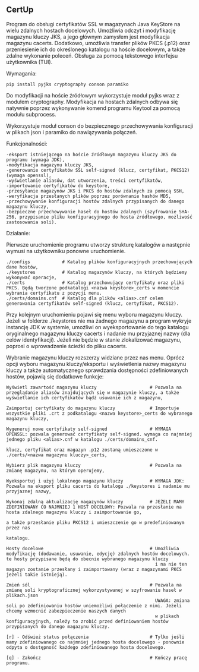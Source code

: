 CertUp
-----------------------------------------------------------------------------------------------------------------------

Program do obsługi certyfikatów SSL w magazynach Java KeyStore na wielu zdalnych hostach docelowych.
Umożliwia odczyt i modyfikację magazynu kluczy JKS, a jego głównym zamysłem jest modyfikacja magazynu cacerts.
Dodatkowo, umożliwia transfer plików PKCS (.p12) oraz przeniesienie ich do określonego katalogu na hoście docelowym,
a także zdalne wykonanie poleceń.
Obsługa za pomocą tekstowego interfejsu użytkownika (TUI).

Wymagania:

    pip install pyjks cryptography conson paramiko

Do modyfikacji na hoście źródłowym wykorzystuje moduł pyjks wraz z modułem cryptography. 
Modyfikacja na hostach zdalnych odbywa się natywnie poprzez wykonywanie komend programu Keytool za pomocą modułu subprocess.

Wykorzystuje moduł conson do bezpiecznego przechowywania konfiguracji w plikach json i paramiko do nawiązywania połączeń.

Funkcjonalności:

    -eksport istniejącego na hoście źródłowym magazynu kluczy JKS do programu (wymaga JDK),
    -modyfikacja magazynu kluczy JKS,
    -generowanie certyfikatów SSL self-signed (klucz, certyfikat, PKCS12) (wymaga openssl),
    -wyświetlanie aliasów, dat utworzenia, treści certyfikatów,
    -importowanie certyfikatów do keystore,
    -przesyłanie magazynów JKS i PKCS do hostów zdalnych za pomocą SSH,
    -weryfikacja przesłanych plików poprzez porównanie hashów MD5,
    -przechowywanie konfiguracji hostów zdalnych przypisanych do danego magazynu kluczy,
    -bezpieczne przechowywanie haseł do hostów zdalnych (szyfrowanie SHA-256, przypisanie pliku konfiguracyjnego do hosta źródłowego, możliwość zastosowania soli).

Działanie:

Pierwsze uruchomienie programu utworzy strukturę katalogów a następnie wymusi na użytkowniku ponowne uruchomienie.

    ./configs            # Katalog plików konfiguracyjnych przechowujących dane hostów,
    ./keystores          # Katalog magazynów kluczy, na których będziemy wykonywać operacje,
    ./certs              # Katalog przechowujący certyfikaty oraz pliki PKCS. Będą tworzone podkatalogi <nazwa keystore>_certs w momencie wybrania certyfikatu z pozycji menu.
    ./certs/domains.cnf  # Katalog dla plików <alias>.cnf celem generowania certyfikatów self-signed (klucz, certyfikat, PKCS12).

Przy kolejnym uruchomieniu pojawi się menu wyboru magazynu kluczy. Jeżeli w folderze ./keystores nie ma żadnego magazynu a program wykryje instancję JDK w systemie, 
umożliwi on wyeksportowanie do tego katalogu oryginalnego magazynu kluczy cacerts i nadanie mu przyjaznej nazwy (dla celów identyfikacji). 
Jeżeli nie będzie w stanie zlokalizować magazynu, poprosi o wprowadzenie ścieżki do pliku cacerts. 

Wybranie magazynu kluczy rozszerzy widziane przez nas menu. Oprócz opcji wyboru magazynu kluczy/eksportu i wyświetlenia nazwy magazynu kluczy a także automatycznego sprawdzania dostępności zdefiniowanych hostów, pojawią się dodatkowe funkcje:

    Wyświetl zawartość magazynu kluczy                    # Pozwala na przeglądanie aliasów znajdujących się w magazynie kluczy, a także wyświetlanie ich certyfikatów bądź usuwanie ich z magazynu,
    
    Zaimportuj certyfikaty do magazynu kluczy             # Importuje wszystkie pliki .crt z podkatalogu <nazwa keystore>_certs do wybranego magazynu kluczy,
    
    Wygeneruj nowe certyfikaty self-signed                # WYMAGA OPENSSL: pozwala generować certyfikaty self-signed. wymaga co najmniej jednego pliku <alias>.cnf w katalogu ./certs/domains_cnf.
                                                                            klucz, certyfikat oraz magazyn .p12 zostaną umieszczone w ./certs/<nazwa magazynu kluczy>_certs,
    
    Wybierz plik magazynu kluczy                          # Pozwala na zmianę magazynu, na którym operujemy,
    
    Wyeksportuj i użyj lokalnego magazynu kluczy          # WYMAGA JDK:  Pozwala na eksport pliku cacerts do katalogu ./keystores i nadanie mu przyjaznej nazwy,
    
    Wykonaj zdalną aktualizację magazynów kluczy          # JEŻELI MAMY ZDEFINIOWANY CO NAJMNIEJ 1 HOST DOCELOWY: Pozwala na przesłanie na hosta zdalnego magazynu kluczy i zaimportowanie go, 
                                                                                                                  a także przesłanie pliku PKCS12 i umieszczenie go w predefiniowanym przez nas
                                                                                                                  katalogu.
    
    Hosty docelowe                                        # Umożliwia modyfikację (dodawanie, usuwanie, edycję) zdalnych hostów docelowych. te hosty przypisane będą do obecnie wybranego magazynu kluczy
                                                            i na nie ten magazyn zostanie przesłany i zaimportowany (wraz z magazynami PKCS jeżeli takie istnieją).
                                                            
    Zmień sól                                             # Pozwala na zmianę soli kryptograficznej wykorzystywanej w szyfrowaniu haseł w plikach.json 
                                                            UWAGA: zmiana soli po zdefiniowaniu hostów uniemożliwi połączenie z nimi. Jeżeli chcemy wzmocnić zabezpieczenie naszych danych 
                                                            w plikach konfiguracyjnych, należy to zrobić przed definiowaniem hostów przypisanych do danego magazynu kluczy.

    [r] - Odśwież status połączenia                       # Tylko jeśli mamy zdefiniowanego co najmniej jednego hosta docelowego - ponownie odpyta o dostępność każdego zdefiniowanego hosta docelowego.

    [q] - Zakończ                                         # Kończy pracę programu.



